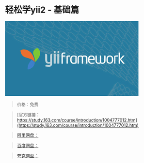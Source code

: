 # 轻松学yii2 - 基础篇

![img](../../../assets/study163/free/E3542ECA76CF8231671796B933FBD526.jpg)

> 价格：免费

> [官方链接：https://study.163.com/course/introduction/1004777012.htm](https://study.163.com/course/introduction/1004777012.htm)

> [阿里网盘：]()

> [百度网盘：]()

> [夸克网盘：]()

